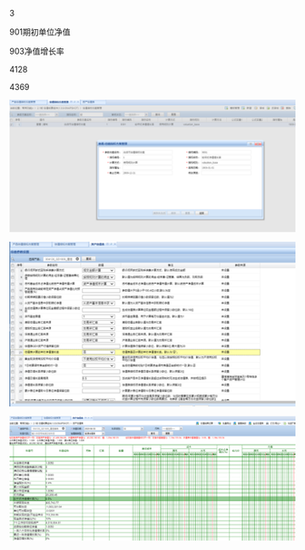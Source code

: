 3

901期初单位净值

903净值增长率



4128

4369





![](assets/3_image_0.png)



![](assets/3_image_1.png)



![](assets/3_image_2.png)

